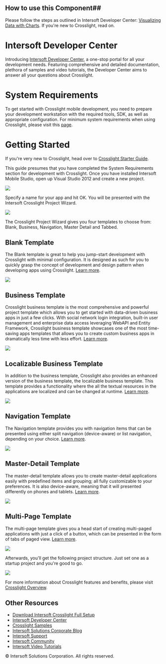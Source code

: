 ## How to use this Component##
Please follow the steps as outlined in Intersoft Developer Center: [Visualizing Data with Charts](http://developer.intersoftpt.com/display/crosslight/Visualizing+Data+with+Charts). If you're new to Crosslight, read on.

# Intersoft Developer Center #
Introducing [Intersoft Developer Center](http://developer.intersoftpt.com), a one-stop portal for all your development needs. Featuring comprehensive and detailed documentation, plethora of samples and video tutorials, the Developer Center aims to answer all your questions about Crosslight. 

# System Requirements #
To get started with Crosslight mobile development, you need to prepare your development workstation with the required tools, SDK, as well as appropriate configuration. For minimum system requirements when using Crosslight, please visit this [page](http://developer.intersoftpt.com/display/crosslight/System+Requirements).

# Getting Started #

If you're very new to Crosslight, head over to [Crosslight Starter Guide](http://developer.intersoftpt.com/display/crosslight/Crosslight+Starter+Guide).

This guide presumes that you have completed the System Requirements section for development with Crosslight. Once you have installed Intersoft Mobile Studio, open up Visual Studio 2012 and create a new project.

![](http://www.intersoftpt.files.wordpress.com/2013/09/crosslight1_thumb.png)

Specify a name for your app and hit OK. You will be presented with the Intersoft Crosslight Project Wizard.

![](http://developer.intersoftpt.com/download/attachments/19990092/crosslightprojectwizardv4.png?version=1&modificationDate=1434621157113&api=v2&effects=drop-shadow)

The Crosslight Project Wizard gives you four templates to choose from: Blank, Business, Navigation, Master Detail and Tabbed.

## Blank Template ##

The Blank template is great to help you jump-start development with Crosslight with minimal configuration. It is designed as such for you to quickly grasp the concept of development and design pattern when developing apps using Crosslight. [Learn more](http://developer.intersoftpt.com/display/crosslight/Blank+Template).

![](http://developer.intersoftpt.com/download/attachments/6587296/blank.png?version=2&modificationDate=1398419663600&api=v2)

## Business Template ##

Crosslight business template is the most comprehensive and powerful project template which allows you to get started with data-driven business apps in just a few clicks. With social network login integration, built-in user management and enterprise data access leveraging WebAPI and Entity Framework, Crosslight business template showcases one of the most time-saving apps templates that allows you to create custom business apps in dramatically less time with less effort. [Learn more](http://developer.intersoftpt.com/display/crosslight/Business+Template).

![](http://developer.intersoftpt.com/download/attachments/6587307/business.png?version=1&modificationDate=1398419523547&api=v2)

## Localizable Business Template ##
In addition to the business template, Crosslight also provides an enhanced version of the business template, the localizable business template. This template provides a functionality where the all the textual resources in the applications are localized and can be changed at runtime. [Learn more](http://developer.intersoftpt.com/display/crosslight/Localizable+Business+Template).

![](http://developer.intersoftpt.com/download/attachments/10944523/banner-developer-crosslight2-update-wide.png?version=1&modificationDate=1406206600110&api=v2)

## Navigation Template ##

The Navigation template provides you with navigation items that can be presented using either split navigation (device-aware) or list navigation, depending on your choice. [Learn more](http://developer.intersoftpt.com/display/crosslight/Navigation+Template).

![](http://developer.intersoftpt.com/download/attachments/6587298/banner-developer-UsingCrosslightProjectWizard-navigation-1.png?version=1&modificationDate=1407749626898&api=v2)

## Master-Detail Template ##

The master-detail template allows you to create master-detail applications easily with predefined items and grouping; all fully customizable to your preferences. It is also device-aware, meaning that it will presented differently on phones and tablets. [Learn more](http://developer.intersoftpt.com/display/crosslight/Master-Detail+Template).

![](http://developer.intersoftpt.com/download/attachments/6587301/master.png?version=2&modificationDate=1398419836210&api=v2)

## Multi-Page Template ##

The multi-page template gives you a head start of creating multi-paged applications with just a click of a button, which can be presented in the form of tabs of paged view. [Learn more](http://developer.intersoftpt.com/display/crosslight/Multi-Page+Template).

![](http://developer.intersoftpt.com/download/attachments/6587303/banner-developer-UsingCrosslightProjectWizard-multipage-1.png?version=1&modificationDate=1407749693311&api=v2)

Afterwards, you'll get the following project structure. Just set one as a startup project and you're good to go.

![](http://intersoftpt.files.wordpress.com/2013/09/project-structure_thumb.png)

For more information about Crosslight features and benefits, please visit [Crosslight Overview](http://www.intersoftpt.com/Crosslight).

## Other Resources ##

* [Download Intersoft Crosslight Full Setup](http://www.intersoftpt.com/RequestTrial)
* [Intersoft Developer Center](http://developer.intersoftpt.com/display/crosslight)
* [Crosslight Samples](http://git.intersoftpt.com/projects/CROS/repos/samples/browse)
* [Intersoft Solutions Corporate Blog](http://intersoftpt.wordpress.com)
* [Intersoft Support](http://intersoftpt.com/Support/)
* [Intersoft Community](http://intersoftpt.com/Community/)
* [Intersoft Video Tutorials](https://www.youtube.com/user/intersoftpt)

© Intersoft Solutions Corporation. All rights reserved.